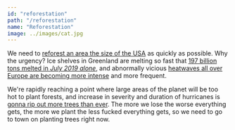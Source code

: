 ```yaml
---
id: "reforestation"
path: "/reforestation"
name: "Reforestation"
image: ../images/cat.jpg
---
```

We need to [reforest an area the size of the
USA](https://theconversation.com/reforesting-an-area-the-size-of-the-us-needed-to-help-avert-climate-breakdown-say-researchers-are-they-right-119842)
as quickly as possible. Why the urgency? Ice shelves in Greenland are
melting so fast that [197 billion tons melted in _July 2019
alone_](https://apnews.com/65694195c91d4b62b275bd14a6955b4c), and abnormally
vicious [heatwaves all over Europe are becoming more
intense](https://www.bbc.com/news/world-europe-48756480) and more frequent.

We're rapidly reaching a point where large areas of the planet will be too
hot to plant forests, and increase in severity and duration of hurricanes is
[gonna rip out more trees than
ever](https://edition.cnn.com/2019/03/25/health/hurricane-maria-forest-climate/index.html).
The more we lose the worse everything gets, the more we plant the less
fucked everything gets, so we need to go to town on planting trees right
now.
